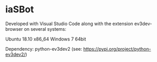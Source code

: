 # iaSBot

Developed with Visual Studio Code along with the extension ev3dev-browser on several systems: 

Ubuntu 18.10 x86_64
Windows 7 64bit

Dependency: python-ev3dev2 (see: https://pypi.org/project/python-ev3dev2/)
